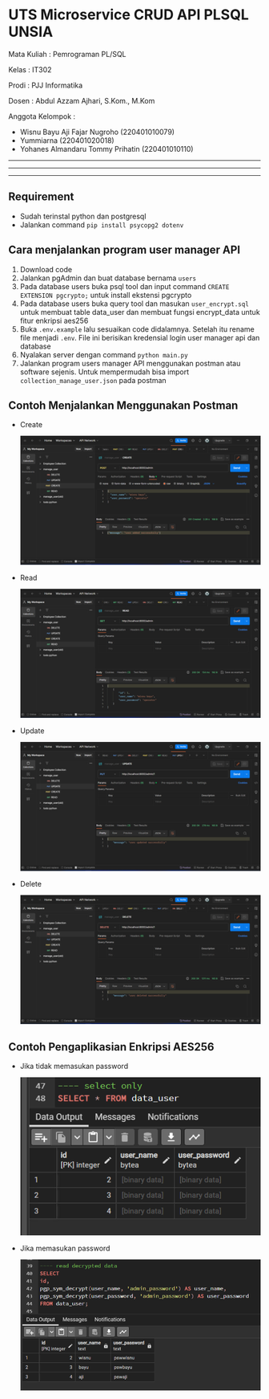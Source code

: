 # UTS Microservice CRUD API PLSQL UNSIA

Mata Kuliah : Pemrograman PL/SQL

Kelas : IT302

Prodi : PJJ Informatika

Dosen : Abdul Azzam Ajhari, S.Kom., M.Kom

Anggota Kelompok :

-   Wisnu Bayu Aji Fajar Nugroho (220401010079)
-   Yummiarna (220401020018)
-   Yohanes Almandaru Tommy Prihatin (220401010110)

<hr><hr><hr>

## Requirement

-   Sudah terinstal python dan postgresql
-   Jalankan command `pip install psycopg2 dotenv`

## Cara menjalankan program user manager API

1. Download code
2. Jalankan pgAdmin dan buat database bernama `users`
3. Pada database users buka psql tool dan input command `CREATE EXTENSION pgcrypto;` untuk install ekstensi pgcrypto
4. Pada database users buka query tool dan masukan `user_encrypt.sql` untuk membuat table data_user dan membuat fungsi encrypt_data untuk fitur enkripsi aes256
5. Buka `.env.example` lalu sesuaikan code didalamnya. Setelah itu rename file menjadi `.env`. File ini berisikan kredensial login user manager api dan database
6. Nyalakan server dengan command `python main.py`
7. Jalankan program users manager API menggunakan postman atau software sejenis. Untuk mempermudah bisa import `collection_manage_user.json` pada postman

## Contoh Menjalankan Menggunakan Postman

-   Create

    ![create](screenshot/create.png)

-   Read

    ![read](screenshot/read.png)

-   Update

    ![update](screenshot/update.png)

-   Delete

    ![delete](screenshot/delete.png)

## Contoh Pengaplikasian Enkripsi AES256

-   Jika tidak memasukan password

    ![no password](screenshot/no%20password.png)

-   Jika memasukan password

    ![dengan password](screenshot/dengan%20password.png)

